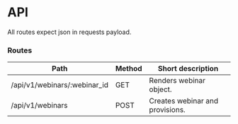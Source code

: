 # API

All routes expect json in requests payload.

### Routes
Path                                  | Method  | Short description
------------------------------------- | ------- | ----------
/api/v1/webinars/:webinar_id          | GET     | Renders webinar object.
/api/v1/webinars                      | POST    | Creates webinar and provisions.
